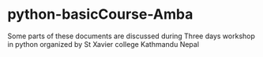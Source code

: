 # python-basicCourse-Amba
Some parts of these documents are discussed during Three days workshop in python organized by St Xavier college Kathmandu Nepal
